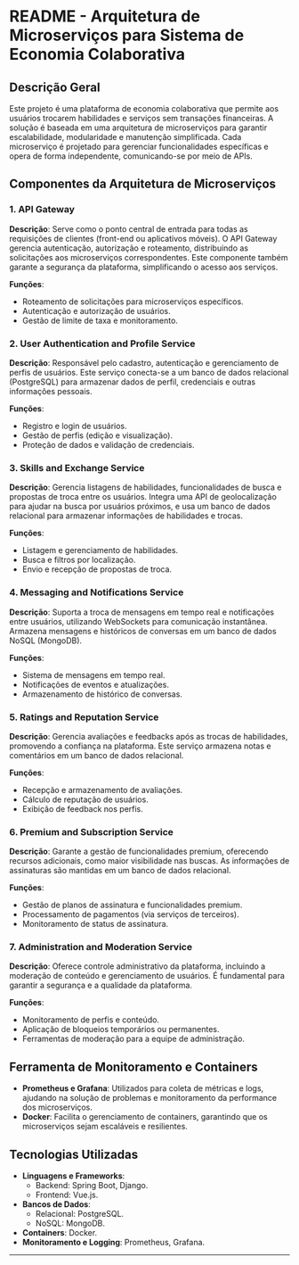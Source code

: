 # README - Arquitetura de Microserviços para Sistema de Economia Colaborativa

## Descrição Geral
Este projeto é uma plataforma de economia colaborativa que permite aos usuários trocarem habilidades e serviços sem transações financeiras. A solução é baseada em uma arquitetura de microserviços para garantir escalabilidade, modularidade e manutenção simplificada. Cada microserviço é projetado para gerenciar funcionalidades específicas e opera de forma independente, comunicando-se por meio de APIs.

## Componentes da Arquitetura de Microserviços

### 1. API Gateway
**Descrição**: Serve como o ponto central de entrada para todas as requisições de clientes (front-end ou aplicativos móveis). O API Gateway gerencia autenticação, autorização e roteamento, distribuindo as solicitações aos microserviços correspondentes. Este componente também garante a segurança da plataforma, simplificando o acesso aos serviços.

**Funções**:
- Roteamento de solicitações para microserviços específicos.
- Autenticação e autorização de usuários.
- Gestão de limite de taxa e monitoramento.

### 2. User Authentication and Profile Service
**Descrição**: Responsável pelo cadastro, autenticação e gerenciamento de perfis de usuários. Este serviço conecta-se a um banco de dados relacional (PostgreSQL) para armazenar dados de perfil, credenciais e outras informações pessoais.

**Funções**:
- Registro e login de usuários.
- Gestão de perfis (edição e visualização).
- Proteção de dados e validação de credenciais.

### 3. Skills and Exchange Service
**Descrição**: Gerencia listagens de habilidades, funcionalidades de busca e propostas de troca entre os usuários. Integra uma API de geolocalização para ajudar na busca por usuários próximos, e usa um banco de dados relacional para armazenar informações de habilidades e trocas.

**Funções**:
- Listagem e gerenciamento de habilidades.
- Busca e filtros por localização.
- Envio e recepção de propostas de troca.

### 4. Messaging and Notifications Service
**Descrição**: Suporta a troca de mensagens em tempo real e notificações entre usuários, utilizando WebSockets para comunicação instantânea. Armazena mensagens e históricos de conversas em um banco de dados NoSQL (MongoDB).

**Funções**:
- Sistema de mensagens em tempo real.
- Notificações de eventos e atualizações.
- Armazenamento de histórico de conversas.

### 5. Ratings and Reputation Service
**Descrição**: Gerencia avaliações e feedbacks após as trocas de habilidades, promovendo a confiança na plataforma. Este serviço armazena notas e comentários em um banco de dados relacional.

**Funções**:
- Recepção e armazenamento de avaliações.
- Cálculo de reputação de usuários.
- Exibição de feedback nos perfis.

### 6. Premium and Subscription Service
**Descrição**: Garante a gestão de funcionalidades premium, oferecendo recursos adicionais, como maior visibilidade nas buscas. As informações de assinaturas são mantidas em um banco de dados relacional.

**Funções**:
- Gestão de planos de assinatura e funcionalidades premium.
- Processamento de pagamentos (via serviços de terceiros).
- Monitoramento de status de assinatura.

### 7. Administration and Moderation Service
**Descrição**: Oferece controle administrativo da plataforma, incluindo a moderação de conteúdo e gerenciamento de usuários. É fundamental para garantir a segurança e a qualidade da plataforma.

**Funções**:
- Monitoramento de perfis e conteúdo.
- Aplicação de bloqueios temporários ou permanentes.
- Ferramentas de moderação para a equipe de administração.

## Ferramenta de Monitoramento e Containers
- **Prometheus e Grafana**: Utilizados para coleta de métricas e logs, ajudando na solução de problemas e monitoramento da performance dos microserviços.
- **Docker**: Facilita o gerenciamento de containers, garantindo que os microserviços sejam escaláveis e resilientes.

## Tecnologias Utilizadas
- **Linguagens e Frameworks**:
  - Backend: Spring Boot, Django.
  - Frontend: Vue.js.
- **Bancos de Dados**:
  - Relacional: PostgreSQL.
  - NoSQL: MongoDB.
- **Containers**: Docker.
- **Monitoramento e Logging**: Prometheus, Grafana.

---
